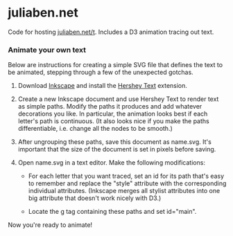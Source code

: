 # juliaben.net

Code for hosting [juliaben.net/t](http://juliaben.net/t/). Includes a D3 animation tracing out text.

### Animate your own text 

Below are instructions for creating a simple SVG file that defines the text to be animated, stepping through a few of the unexpected gotchas.   

1. Download [Inkscape](https://inkscape.org/en/) and install the [Hershey Text](http://www.evilmadscientist.com/2011/hershey-text-an-inkscape-extension-for-engraving-fonts/) extension. 

2. Create a new Inkscape document and use Hershey Text to render text as simple paths. Modify the paths it produces and add whatever decorations you like. In particular, the animation looks best if each letter's path is continuous. (It also looks nice if you make the paths differentiable, i.e. change all the nodes to be smooth.) 

3. After ungrouping these paths, save this document as name.svg. It's important that the size of the document is set in pixels before saving. 

4. Open name.svg in a text editor. Make the following modifications: 

	*  For each letter that you want traced, set an id for its path that's easy to remember and replace the "style" attribute with the corresponding individual attributes. (Inkscape merges all stylist attributes into one big attribute that doesn't work nicely with D3.)

	*  Locate the g tag containing these paths and set id="main". 

Now you're ready to animate!
